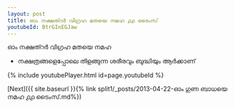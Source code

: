```yaml
---
layout: post
title: ഓം നക്ഷത്റർ വിഗ്രഹ മതയെ നമഹ ൧൧ ടൈംസ്
youtubeId: BtrGInEGJaw
---
```

 
 
 ഓം നക്ഷത്റർ വിഗ്രഹ മതയെ നമഹ 
 
 -  നക്ഷത്രങ്ങളെപ്പോലെ തിളങ്ങുന്ന ശരീരവും ബുദ്ധിയും ആർക്കാണ് 
 
  
 
  
 
 
 
 
 
 


{% include youtubePlayer.html id=page.youtubeId %}
 
[Next]({{ site.baseurl }}{% link  split1/_posts/2013-04-22-ഓം ഗുണ ബാധയെ നമഹ ൧൧ ടൈംസ്.md%})
 
